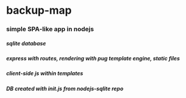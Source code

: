 # backup-map

### simple SPA-like app in nodejs
  ##### sqlite database
  ##### express with routes, rendering with pug template engine, static files
  ##### client-side js within templates

##### DB created with init.js from nodejs-sqlite repo
